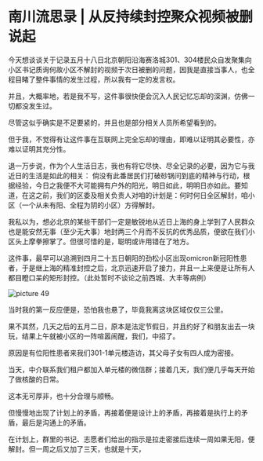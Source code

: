 # 南川流思录 | 从反持续封控聚众视频被删说起

今天想谈谈关于记录五月十八日北京朝阳沿海赛洛城301、304楼民众自发聚集向小区书记质询何故小区不解封的视频于次日被删的问题，因我是直接当事人，也全程目睹了整件事情的发生过程，所以我有一定的发言权。

并且，大概率地，若是我不写，这件事很快便会沉入人民记忆忘却的深渊，仿佛一切都没发生过。

尽管这似乎确实是不足要紧的，并且也是部分相关人员所希望看到的。

但于我，不觉得有让这件事在互联网上完全忘却的理由，即难以证明其必要性，亦难以证明其充分性。

退一万步说，作为个人生活日志，我也有将它尽快、尽全记录的必要，因为它与我近日的生活是如此的相关： 倘没有此番居民们打破砂锅问到底的精神与行动，根据经验，今日之我便不大可能拥有户外的阳光，明日如此，明明日亦如此。要知道，在这之前，我们的区委及相关负责人对咱的计划是：何时何日全区解封，咱小区（一个从未有阳、全程为阴的小区）方得解封。

我私以为，想必北京的某些干部们一定是敏锐地从近日上海的身上学到了人民群众也是能安然无事（至少无大事）地封两三个月而不反抗的优秀品质，便欲在我们小区头上摩拳擦掌了。但很可惜的是，聪明或许用错在了地方。

这件事，最早可以追溯到四月二十五日朝阳的劲松小区出现omicron新冠阳性患者，于是继上海的精准封控之后，北京迅速开启了接力，并且一上来便是让所有人都目瞪口呆的矩形封控。（此处暂时不谈论之前西城、大丰等病例）

![picture 49](https://mark-vue-oss.oss-cn-hangzhou.aliyuncs.com/life-daily-private-1652954884820-66f7db3b1108305f0cb7c7fdd579d1607caa3fda111eef45af7c1471bf9924d0.png)

当时我的第一反应便是，恐怕我也悬了，毕竟我离这块区域仅仅三公里。

果不其然，几天之后的五月二日，原本是法定节假日，并且约好了和朋友出去一块玩，结果上午就被小区的一阵喧嚣闹醒，我们，中招了。

原因是有位阳性患者来我们301-1单元楼造访，其父母子女有四人成为密接。

当天，中介联系我们租户都加入单元楼的微信群；接着几天，我们便几乎每天开始了做核酸的日常。

这本无可厚非，也十分合理与顺畅。

但慢慢地出现了计划上的矛盾，再接着便是设计上的矛盾，再接着是执行上的矛盾，最后是沟通上的矛盾。

在计划上，群里的书记、志愿者们给出的指示是拉走密接后连续一周如果无阳，便解封。但一周之后又加了三天，也就是十天，